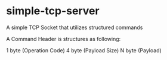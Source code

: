 # simple-tcp-server

A simple TCP Socket that utilizes structured commands

A Command Header is structures as following: 

1 byte (Operation Code)
4 byte (Payload Size)
N byte (Payload)
